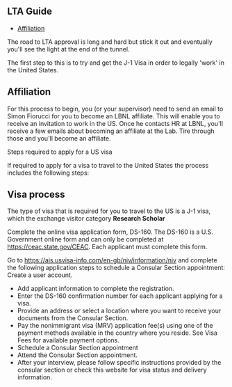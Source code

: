 ## LTA Guide

- [Affiliation](#affiliation)

The road to LTA approval is long and hard but stick it out and eventually you'll see the light at the end of the tunnel.

The first step to this is to try and get the J-1 Visa in order to legally 'work' in the United States.

## Affiliation

For this process to begin, you (or your supervisor) need to send an email to Simon Fiorucci for you to become an LBNL affiliate. This will enable you to receive an invitation to work in the US. Once he contacts HR at LBNL, you'll receive a few emails about becoming an affiliate at the Lab. Tire through those and you'll become an affiliate.

Steps required to apply for a US visa

If required to apply for a visa to travel to the United States the process includes the following steps:

## Visa process

The type of visa that is required for you to travel to the US is a J-1 visa, which the exchange visitor category **Research Scholar**

Complete the online visa application form, DS-160. The DS-160 is a U.S. Government online form and can only be completed at https://ceac.state.gov/CEAC. Each applicant must complete this form.

Go to https://ais.usvisa-info.com/en-gb/niv/information/niv and complete the following application steps to schedule a Consular Section appointment:
Create a user account.

- Add applicant information to complete the registration.
- Enter the DS-160 confirmation number for each applicant applying for a visa.
- Provide an address or select a location where you want to receive your documents from the Consular Section.
- Pay the nonimmigrant visa (MRV) application fee(s) using one of the payment methods available in the country where you reside. See Visa Fees for available payment options.
- Schedule a Consular Section appointment
- Attend the Consular Section appointment.
- After your interview, please follow specific instructions provided by the consular section or check this website for visa status and delivery information.
